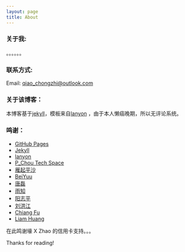 ```yaml
---
layout: page
title: About
---
```

### 关于我:

。。。。。。

### 联系方式:

Email: [qiao_chongzhi@outlook.com](mailto:qiao_chongzhi@outlook.com) 

### 关于该博客：

本博客基于[jekyll](https://github.com/mojombo/jekyll)，模板来自[lanyon](https://github.com/poole/lanyon) ，由于本人懒癌晚期，所以无评论系统。

### 鸣谢：

+ [GitHub Pages](https://pages.github.com/)
+ [Jekyll](https://github.com/jekyll/jekyll)
+ [lanyon](https://github.com/poole/lanyon)
+ [P_Chou Tech Space](http://www.pchou.info/web-build/2013/01/03/build-github-blog-page-01.html)
+ [雁起平沙](http://yanping.me/cn/blog/2013/08/12/about-github-pages-step-by-step-video/) 
+ [BeiYuu](http://beiyuu.com/github-pages/)
+ [唐磊](http://www.tanglei.name/use-github-to-make-hello-world/)
+ [雨知](http://www.cnblogs.com/purediy/archive/2013/03/07/2948892.html)
+ [阳志平](http://www.yangzhiping.com/tech/writing-space.html)
+ [刘洪江](http://liuhongjiang.github.io/tech/blog/2012/11/21/how-to-build-blog/)
+ [Chiang Fu](http://fuqcool.me/2012/08/jekyll-pygments-install-usage/)
+ [Liam Huang](http://liam0205.me/)

在此鸣谢壕 X Zhao 的信用卡支持。。。

Thanks for reading!
